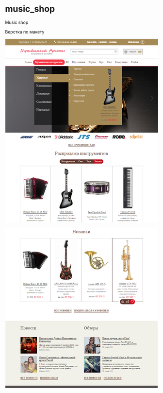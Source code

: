 # music_shop
Music shop

Верстка по макету

![Иллюстрация к проекту](https://github.com/RomanBY/music_shop/raw/master/img/1.png)

![Иллюстрация к проекту](https://github.com/RomanBY/music_shop/raw/master/img/2.png)
